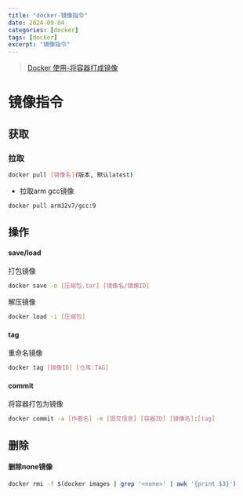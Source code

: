 ```yaml
---
title: "docker-镜像指令"
date: 2024-09-04
categories: [docker]
tags: [docker]
excerpt: "镜像指令"
---
```


> [Docker 使用-将容器打成镜像](https://blog.csdn.net/weixin_45505313/article/details/125020076)

# 镜像指令

## 获取

### 拉取

```sh
docker pull [镜像名](版本, 默认latest)
```

- 拉取arm gcc镜像

```sh
docker pull arm32v7/gcc:9
```

## 操作

#### save/load

打包镜像

```sh
docker save -o [压缩包.tar] [镜像名/镜像ID]
```

解压镜像

```sh
docker load -i [压缩包]
```

#### tag

重命名镜像

```sh
docker tag [镜像ID] [仓库:TAG]
```

#### commit



将容器打包为镜像

```sh
docker commit -a [作者名] -m [提交信息] [容器ID] [镜像名]:[tag]
```

## 删除

#### 删除none镜像

```sh
docker rmi -f $(docker images | grep '<none>' | awk '{print $3}') 
```